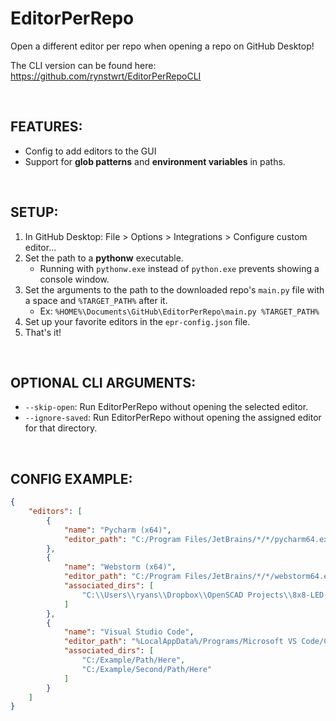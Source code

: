 # EditorPerRepo
Open a different editor per repo when opening a repo on GitHub Desktop!

The CLI version can be found here: https://github.com/rynstwrt/EditorPerRepoCLI

<br>

## FEATURES:
- Config to add editors to the GUI
- Support for **glob patterns** and **environment variables** in paths.

<br>

## SETUP:
1. In GitHub Desktop: File > Options > Integrations > Configure custom editor...
2. Set the path to a **pythonw** executable.
    - Running with `pythonw.exe` instead of `python.exe` prevents showing a console window.
3. Set the arguments to the path to the downloaded repo's `main.py` file with a space and `%TARGET_PATH%` after it.
    - Ex: `%HOME%\Documents\GitHub\EditorPerRepo\main.py %TARGET_PATH%`
4. Set up your favorite editors in the `epr-config.json` file.
5. That's it!

<br>

## OPTIONAL CLI ARGUMENTS:
- `--skip-open`: Run EditorPerRepo without opening the selected editor.
- `--ignore-saved`: Run EditorPerRepo without opening the assigned editor for that directory.

<br>

## CONFIG EXAMPLE:
```json
{
    "editors": [
        {
            "name": "Pycharm (x64)",
            "editor_path": "C:/Program Files/JetBrains/*/*/pycharm64.exe"
        },
        {
            "name": "Webstorm (x64)",
            "editor_path": "C:/Program Files/JetBrains/*/*/webstorm64.exe",
            "associated_dirs": [
                "C:\\Users\\ryans\\Dropbox\\OpenSCAD Projects\\8x8-LED-Matrix-Lamp"
            ]
        },
        {
            "name": "Visual Studio Code",
            "editor_path": "%LocalAppData%/Programs/Microsoft VS Code/Code.exe",
            "associated_dirs": [
                "C:/Example/Path/Here",
                "C:/Example/Second/Path/Here"
            ]
        }
    ]
}
```
